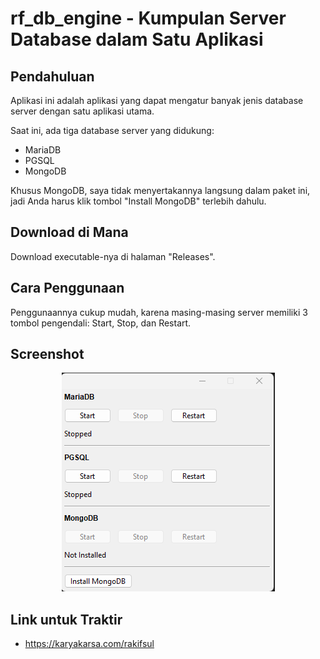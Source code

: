 # rf_db_engine - Kumpulan Server Database dalam Satu Aplikasi

## Pendahuluan

Aplikasi ini adalah aplikasi yang dapat mengatur banyak jenis database server dengan satu aplikasi utama.

Saat ini, ada tiga database server yang didukung:

-	MariaDB
-	PGSQL
-	MongoDB

Khusus MongoDB, saya tidak menyertakannya langsung dalam paket ini, jadi Anda harus klik tombol "Install MongoDB" terlebih dahulu.

## Download di Mana

Download executable-nya di halaman "Releases".

## Cara Penggunaan

Penggunaannya cukup mudah, karena masing-masing server memiliki 3 tombol pengendali: Start, Stop, dan Restart.

## Screenshot

<p align="center">
	<img src="./.md_asset/ss-1.png" />
</p>

## Link untuk Traktir

- https://karyakarsa.com/rakifsul